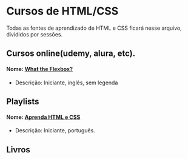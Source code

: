 # Cursos de HTML/CSS
Todas as fontes de aprendizado de HTML e CSS ficará nesse arquivo, divididos por sessões.

## Cursos online(udemy, alura, etc).

#### Nome: [What the Flexbox?](https://flexbox.io/)
  - Descrição: Iniciante, inglês, sem legenda

## Playlists

#### Nome: [Aprenda HTML e CSS](https://www.youtube.com/watch?v=014fy8sGPto&list=PLB7wuPF7rlckDdLVxueGuQIpI_3Nl2pCt)
  - Descrição: Iniciante, português.

## Livros